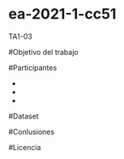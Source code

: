 # ea-2021-1-cc51
TA1-03

#Objetivo del trabajo


#Participantes


-
 
-

-

#Dataset



#Conlusiones



#Licencia 
